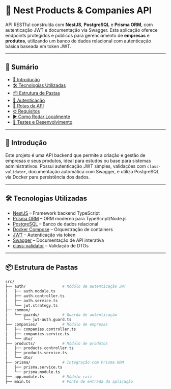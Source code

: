 # 🚀 Nest Products & Companies API

API RESTful construída com **NestJS**, **PostgreSQL** e **Prisma ORM**, com autenticação JWT e documentação via Swagger. Esta aplicação oferece endpoints protegidos e públicos para gerenciamento de **empresas** e **produtos**, utilizando um banco de dados relacional com autenticação básica baseada em token JWT.

---

## 🧾 Sumário

- [📘 Introdução](#-introdução)
- [🛠️ Tecnologias Utilizadas](#️-tecnologias-utilizadas)
- [📦 Estrutura de Pastas](#-estrutura-de-pastas)
- [🔐 Autenticação](#-autenticação)
- [📌 Rotas da API](#-rotas-da-api)
- [⚙️ Requisitos](#️-requisitos)
- [▶️ Como Rodar Localmente](#️-como-rodar-localmente)
- [🧪 Testes e Desenvolvimento](#-testes-e-desenvolvimento)

---

## 📘 Introdução

Este projeto é uma API backend que permite a criação e gestão de empresas e seus produtos, ideal para estudos ou base para sistemas administrativos. Possui autenticação JWT simples, validações com `class-validator`, documentação automática com Swagger, e utiliza PostgreSQL via Docker para persistência dos dados.

---

## 🛠️ Tecnologias Utilizadas

- [NestJS](https://nestjs.com/) – Framework backend TypeScript
- [Prisma ORM](https://www.prisma.io/) – ORM moderno para TypeScript/Node.js
- [PostgreSQL](https://www.postgresql.org/) – Banco de dados relacional
- [Docker Compose](https://docs.docker.com/compose/) – Orquestração de containers
- [JWT](https://jwt.io/) – Autenticação via token
- [Swagger](https://swagger.io/) – Documentação de API interativa
- [class-validator](https://github.com/typestack/class-validator) – Validação de DTOs

---

## 📦 Estrutura de Pastas

```bash
src/
├── auth/                # Módulo de autenticação JWT
│   ├── auth.module.ts
│   ├── auth.controller.ts
│   ├── auth.service.ts
│   └── jwt.strategy.ts
├── common/
│   └── guards/          # Guarda de autenticação
│       └── jwt-auth.guard.ts
├── companies/           # Módulo de empresas
│   ├── companies.controller.ts
│   ├── companies.service.ts
│   └── dto/
├── products/            # Módulo de produtos
│   ├── products.controller.ts
│   ├── products.service.ts
│   └── dto/
├── prisma/              # Integração com Prisma ORM
│   ├── prisma.service.ts
│   └── prisma.module.ts
├── app.module.ts        # Módulo raiz
├── main.ts              # Ponto de entrada da aplicação
